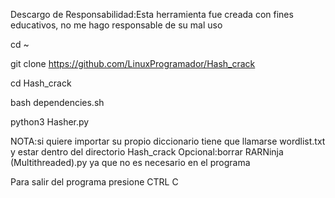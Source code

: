 
Descargo de Responsabilidad:Esta herramienta fue creada con fines educativos, no me hago responsable de su mal uso

cd ~

git clone https://github.com/LinuxProgramador/Hash_crack

cd Hash_crack

bash dependencies.sh

python3 Hasher.py


NOTA:si quiere importar su propio diccionario tiene que llamarse wordlist.txt y estar dentro del directorio Hash_crack
Opcional:borrar RARNinja (Multithreaded).py ya que no es necesario en el programa 

Para salir del programa presione CTRL C
